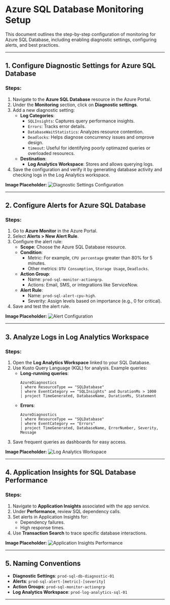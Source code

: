 # Azure SQL Database Monitoring Setup

This document outlines the step-by-step configuration of monitoring for Azure SQL Database, including enabling diagnostic settings, configuring alerts, and best practices.

---

## **1. Configure Diagnostic Settings for Azure SQL Database**

### Steps:
1. Navigate to the **Azure SQL Database** resource in the Azure Portal.
2. Under the **Monitoring** section, click on **Diagnostic settings**.
3. Add a new diagnostic setting:
   - **Log Categories**:
     - `SQLInsights`: Captures query performance insights.
     - `Errors`: Tracks error details.
     - `DatabaseWaitStatistics`: Analyzes resource contention.
     - `Deadlocks`: Helps diagnose concurrency issues and omprove design.
     -  `timeout`: Useful for identifying poorly optimazed queries or overloaded resourecs.
   - **Destination**:
     - **Log Analytics Workspace**: Stores and allows querying logs.
4. Save the configuration and verify it by generating database activity and checking logs in the Log Analytics workspace.

**Image Placeholder:**
![Diagnostic Settings Configuration](path/to/your/image1.png)

---

## **2. Configure Alerts for Azure SQL Database**

### Steps:
1. Go to **Azure Monitor** in the Azure Portal.
2. Select **Alerts > New Alert Rule**.
3. Configure the alert rule:
   - **Scope**: Choose the Azure SQL Database resource.
   - **Condition**:
     - Metric: For example, `CPU percentage` greater than 80% for 5 minutes.
     - Other metrics: `DTU Consumption`, `Storage Usage`, `Deadlocks`.
   - **Action Group**:
     - Name: `prod-sql-monitor-actiongrp`.
     - Actions: Email, SMS, or integrations like ServiceNow.
   - **Alert Rule**:
     - Name: `prod-sql-alert-cpu-high`.
     - Severity: Assign levels based on importance (e.g., 0 for critical).
4. Save and test the alert rule.

**Image Placeholder:**
![Alert Configuration](path/to/your/image2.png)

---

## **3. Analyze Logs in Log Analytics Workspace**

### Steps:
1. Open the **Log Analytics Workspace** linked to your SQL Database.
2. Use Kusto Query Language (KQL) for analysis. Example queries:
   - **Long-running queries**:
     ```kql
     AzureDiagnostics
     | where ResourceType == "SQLDatabase"
     | where EventCategory == "SQLInsights" and DurationMs > 1000
     | project TimeGenerated, DatabaseName, DurationMs, Statement
     ```
   - **Errors**:
     ```kql
     AzureDiagnostics
     | where ResourceType == "SQLDatabase"
     | where EventCategory == "Errors"
     | project TimeGenerated, DatabaseName, ErrorNumber, Severity, Message
     ```
3. Save frequent queries as dashboards for easy access.

**Image Placeholder:**
![Log Analytics Workspace](path/to/your/image3.png)

---

## **4. Application Insights for SQL Database Performance**

### Steps:
1. Navigate to **Application Insights** associated with the app service.
2. Under **Performance**, review SQL dependency calls.
3. Set alerts in Application Insights for:
   - Dependency failures.
   - High response times.
4. Use **Transaction Search** to trace specific database interactions.

**Image Placeholder:**
![Application Insights Performance](path/to/your/image4.png)

---

## **5. Naming Conventions**

- **Diagnostic Settings**: `prod-sql-db-diagnostic-01`
- **Alerts**: `prod-sql-alert-[metric]-[severity]`
- **Action Groups**: `prod-sql-monitor-actiongrp`
- **Log Analytics Workspace**: `prod-log-analytics-sql-01`


---

